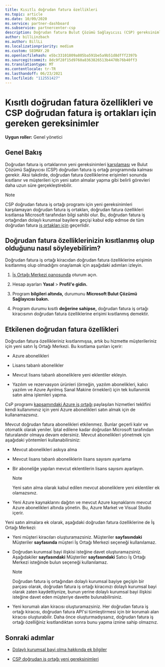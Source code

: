 ```yaml
---
title: Kısıtlı doğrudan fatura özellikleri
ms.topic: article
ms.date: 10/09/2020
ms.service: partner-dashboard
ms.subservice: partnercenter-csp
description: Doğrudan fatura Bulut Çözümü Sağlayıcısı (CSP) gereksinimleri hakkında bilgi ve yeteneklerin kısıtlanmış olmasından kaçınmak için ne yapmaları gerekir? Özelliklerinizin kısıtlanmış olup olduğunu bulun.
author: billLinzbach
ms.author: BillLi
ms.localizationpriority: medium
ms.custom: SEOMAY.20
ms.openlocfilehash: e5bc33101809a805ba591be5a9b51d8dfff2397b
ms.sourcegitcommit: 8dc9f28f15d9760a8363826513b4470b76b40ff3
ms.translationtype: MT
ms.contentlocale: tr-TR
ms.lasthandoff: 06/23/2021
ms.locfileid: "112551427"
---
```

# <a name="restricted-direct-bill-capabilities-and-the-requirements-needed-for-csp-direct-bill-partners"></a>Kısıtlı doğrudan fatura özellikleri ve CSP doğrudan fatura iş ortakları için gereken gereksinimler

**Uygun roller:** Genel yönetici

## <a name="overview"></a>Genel Bakış

Doğrudan fatura iş ortaklarının yeni gereksinimleri [karşılaması](direct-partner-new-requirements.md) ve Bulut Çözümü Sağlayıcısı (CSP) doğrudan fatura iş ortağı programında kalması gerekir. Aksi takdirde, doğrudan fatura özelliklerine erişimleri sonunda kısıtlanır ve müşterileri için yeni satın almalar yapma gibi belirli görevleri daha uzun süre gerçekleştirebilir.

> [!Note]
> CSP doğrudan fatura iş ortağı programı için yeni gereksinimleri karşılamayan doğrudan fatura iş ortakları, doğrudan fatura özellikleri kısıtlansa Microsoft tarafından bilgi sahibi olur. Bu, doğrudan fatura iş ortağından dolaylı kurumsal bayilere geçişi kabul edip edmse de tüm doğrudan fatura [iş ortakları için](transition-direct-to-indirect.md) geçerlidir.  

## <a name="how-to-tell-if-your-direct-bill-capabilities-has-been-restricted"></a>Doğrudan fatura özelliklerinizin kısıtlanmış olup olduğunu nasıl söyleyebilirim?

Doğrudan fatura iş ortağı kiracıdan doğrudan fatura özelliklerine erişimin kısıtlanmış olup olmadığını onaylamak için aşağıdaki adımları izleyin.

1. [İş Ortağı Merkezi panosunda](https://partner.microsoft.com/dashboard) oturum açın.

2. Hesap ayarları **Yasal**  >  **Profil'e gidin.**

3. Program **bilgileri altında,** durumunu **Microsoft Bulut Çözümü Sağlayıcısı bakın.**

4. Program durumu kısıtlı **değerine sahipse,** doğrudan fatura iş ortağı kiracısının doğrudan fatura özelliklerine erişimi kısıtlanmış demektir.

## <a name="affected-direct-bill-capabilities"></a>Etkilenen doğrudan fatura özellikleri

Doğrudan fatura özellikleriniz kısıtlanmışsa, artık bu hizmette müşterileriniz için yeni satın İş Ortağı Merkezi. Bu kısıtlama şunları içerir:

- Azure abonelikleri

- Lisans tabanlı abonelikler

- Mevcut lisans tabanlı aboneliklere yeni eklentiler ekleyin.

- Yazılım ve rezervasyon ürünleri (örneğin, yazılım abonelikleri, kalıcı yazılım ve Azure Ayrılmış Sanal Makine örnekleri) için tek kullanımlık satın alma işlemleri yapma.

CsP programı [kapsamındaki Azure iş ortağı](shared-services.md) paylaşılan hizmetleri teklifini kendi kullanımınız için yeni Azure abonelikleri satın almak için de kullanamazsınız.

Mevcut doğrudan fatura abonelikleri etkilenmez. Bunlar geçerli kalır ve otomatik olarak yeniler. İptal edilene kadar doğrudan Microsoft tarafından faturalandır olmaya devam edersiniz. Mevcut abonelikleri yönetmek için aşağıdaki yöntemleri kullanabilirsiniz:

- Mevcut abonelikleri askıya alma

- Mevcut lisans tabanlı aboneliklerin lisans sayısını ayarlama

- Bir aboneliğe yapılan mevcut eklentilerin lisans sayısını ayarlayın. 

    >[!Note]
    >Yeni satın alma olarak kabul edilen mevcut aboneliklere yeni eklentiler ek olamazsınız.

- Yeni Azure kaynaklarını dağıtın ve mevcut Azure kaynaklarını mevcut Azure abonelikleri altında yönetin. Bu, Azure Market ve Visual Studio içerir.

Yeni satın almalara ek olarak, aşağıdaki doğrudan fatura özelliklerine de İş Ortağı Merkezi:

- Yeni müşteri kiracıları oluşturamazsiniz. Müşteriler **sayfasındaki** Müşteriler **sayfasında** müşteri İş Ortağı Merkezi seçeneği kullanılamaz.

- Doğrudan kurumsal bayi ilişkisi isteğine davet oluşturamazsiniz. Aşağıdakiler **sayfasındaki** Müşteriler **sayfasındaki** Satıcı İş Ortağı Merkezi isteğinde bulun seçeneği kullanılamaz.

    >[!NOTE]
    >Doğrudan fatura iş ortağından dolaylı kurumsal bayiye geçişin bir parçası olarak, doğrudan fatura iş ortağı kiracınızı dolaylı kurumsal bayi olarak zaten kaydettiynize, bunun yerine dolaylı kurumsal bayi ilişkisi isteğine davet eden müşteriye davette bulunabilirsiniz.

- Yeni korumalı alan kiracısı oluşturamazsiniz. Her doğrudan fatura iş ortağı kiracısı, doğrudan fatura API'si tümleştirmesi için bir korumalı alan kiracısı oluşturabilir. Daha önce oluşturmadıysanız, doğrudan fatura iş ortağı özelliğiniz kısıtlandıktan sonra bunu yapma iznine sahip olmaznız.  

## <a name="next-steps"></a>Sonraki adımlar

- [Dolaylı kurumsal bayi olma hakkında ek bilgiler](https://assetsprod.microsoft.com/csp-directbill-to-indirect-transition.pdf)

- [CSP doğrudan iş ortağı yeni gereksinimleri](direct-partner-new-requirements.md)
